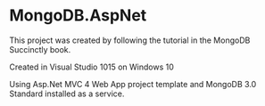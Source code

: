 # MongoDB.AspNet

This project was created by following the tutorial in the MongoDB Succinctly book.

Created in Visual Studio 1015 on Windows 10

Using Asp.Net MVC 4 Web App project template and MongoDB 3.0 Standard installed as a service. 